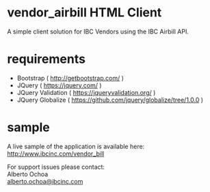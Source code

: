 # vendor_airbill HTML Client
A simple client solution for IBC Vendors using the IBC Airbill API.

# requirements
  - Bootstrap  ( http://getbootstrap.com/ )
  - JQuery        ( https://jquery.com/  )
  - JQuery Validation  ( https://jqueryvalidation.org/ )
  - JQuery Globalize  ( https://github.com/jquery/globalize/tree/1.0.0 )

# sample
A live sample of the application is available here: http://www.ibcinc.com/vendor_bill

For support issues please contact:  
Alberto Ochoa  
alberto.ochoa@ibcinc.com


